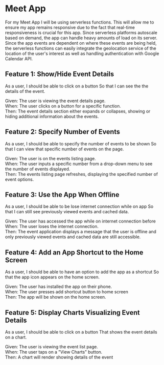# Meet App
For my Meet App I will be using serverless functions. This will allow me to ensure my app remains responsive due to the fact that real-time responsiveness is crucial for this app. Since serverless platforms autoscale based on demand, the app can handle heavy amounts of load on its server. Since the app events are dependent on where these events are being held, the serverless functions can easily integrate the geolocation service of the location of the user's interest as well as handling authentication with Google Calendar API. 

## Feature 1: Show/Hide Event Details
As a user, 
I should be able to click on a button
So that I can see the the details of the event.

Given: The user is viewing the event details page. <br />
When: The user clicks on a button for a specific function. <br />
Then: The event details section either expands or collapses, showing or hiding additional information about the events.

## Feature 2: Specify Number of Events
As a user,
I should be able to specify the number of events to be shown
So that I can view that specific number of events on the page.

Given: The user is on the events listing page. <br />
When: The user inputs a specific number from a drop-down menu to see the number of events displayed. <br />
Then: The events listing page refreshes, displaying the specified number of event options.

## Feature 3: Use the App When Offline
As a user,
I should be able to be lose internet connection while on app
So that I can still see previously viewed events and cached data.

Given: The user has accessed the app while on internet connection before <br />
When: The user loses the internet connection. <br />
Then: The event application displays a message that the user is offline and only  previously viewed events and cached data are still accessible.

## Feature 4: Add an App Shortcut to the Home Screen
As a user,
I should be able to have an option to add the app as a shortcut
So that the app icon appears on the home screen.

Given: The user has installed the app on their phone. <br />
When: The user presses add shortcut button to home screen <br />
Then: The app will be shown on the home screen.

## Feature 5: Display Charts Visualizing Event Details
As a user,
I should be able to click on a button
That shows the event details on a chart.

Given: The user is viewing the event list page. <br />
When: The user taps on a "View Charts" button. <br />
Then: A chart will render showing details of the event


